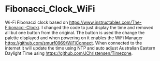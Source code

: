 # Fibonacci_Clock_WiFi
Wi-Fi Fibonacci clock based on https://www.instructables.com/The-Fibonacci-Clock/. I changed the code to just display the time and removed all but one button from the original. The button is used the change the palette displayed and when powering on it enables the WiFi Manager https://github.com/smurf0969/WiFiConnect. When connected to the internet it will update the time using NTP and auto adjust Australian Eastern Daylight Time using https://github.com/JChristensen/Timezone.
